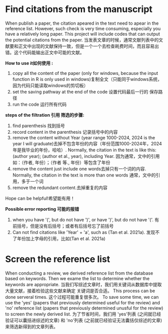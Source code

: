 # Find citations from the manuscript
When publish a paper, the citation apeared in the text need to apear in the reference list. However, such check is very time consuming, especially you have a relatively long paper.
This project will include codes that can output the potential citations from the paper.
当发表文章的时候，通常文献列表中的文献要和正文中出现的文献保持一致，但是一个一个去检查耗费时间，而且容易出错。这个代码能输出正文中可能的文献。

**How to use it如何使用 :**
1. copy all the content of the paper (only for windows, because the input function in R is only used in windows)复制全文（只能同于windows系统，因为代码只能读取windows的剪切板）
2. set the saving pathway at the end of the code 设置代码最后一行的 保存路径
3. run the code 运行所有代码

**steps of the filtration 引用 筛选的步骤:**
1. find parenthesis 找到括号
2. record content in the parenthesis 记录括号中的内容
3. remove the content without Year (year range 1000-2024, 2024 is the year I will graduate)去掉不包含年份的内容（年份范围1000-2024年，2024年是我毕业的年份，哈哈）. Normally, the citation in the text is like this: (author year); (author et al., year), including Year. 因为通常，文中的引用如：（作者, 年份）；（作者 等., 年份）等包含了年份
4. remove the content just include one words去掉只有一个词的内容. Normally, the citation in the text is more than one words 通常，文中的引用，多于一个词
5. remove the redundant content.去掉重复的内容

Hope can be helpful!希望能有用！

**Possible error reporting 可能的报错**
1. when you have '(', but do not have ')', or have ')', but do not have '('. 有前括号，但是没有后括号；或者有后括号忘了前括号
2. Can not find citations like 'Year' + 'a', such as (Tan et al. 2021a). 发现不了年份加上字母的引用，比如(Tan et al. 2021a)


# Screen the reference list
When conducting a review, we derived reference list from the database based on keywords. Then we exame the list to determine whether the keywords are appropriate. 当我们写综述文章时，我们用关键词从数据库中提取大量文献，接着检验这些文献来确定 关键词是否合适。
This process can be done serveral times. 这个过程可能重复很多次。
To save some time, we can use the 'yes' (papers that previously determined useful for the review) and 'no' reference list (papers that previously determined unusful for the review) to screen the newly derived list. 为了节省时间，我们用 'yes'列表 (之间就已经验证可以囊括进综述的文章) 和 'no'列表 (之前就已经验证无法囊括仅综述的文章) 来筛选新得到的文章列表。
